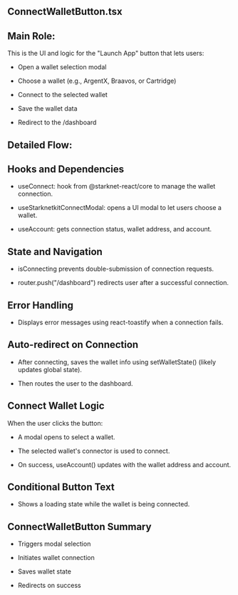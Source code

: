 ## ConnectWalletButton.tsx
## Main Role:
This is the UI and logic for the "Launch App" button that lets users:

- Open a wallet selection modal

- Choose a wallet (e.g., ArgentX, Braavos, or Cartridge)

- Connect to the selected wallet

- Save the wallet data

- Redirect to the /dashboard

## Detailed Flow:
## Hooks and Dependencies
- useConnect: hook from @starknet-react/core to manage the wallet connection.

- useStarknetkitConnectModal: opens a UI modal to let users choose a wallet.

- useAccount: gets connection status, wallet address, and account.

## State and Navigation
- isConnecting prevents double-submission of connection requests.

- router.push("/dashboard") redirects user after a successful connection.

## Error Handling
- Displays error messages using react-toastify when a connection fails.

## Auto-redirect on Connection
- After connecting, saves the wallet info using setWalletState() (likely updates global state).

- Then routes the user to the dashboard.

 ## Connect Wallet Logic

When the user clicks the button:

- A modal opens to select a wallet.

- The selected wallet's connector is used to connect.

- On success, useAccount() updates with the wallet address and account.

## Conditional Button Text

- Shows a loading state while the wallet is being connected.

## ConnectWalletButton Summary

-  Triggers modal selection

- Initiates wallet connection

- Saves wallet state

- Redirects on success